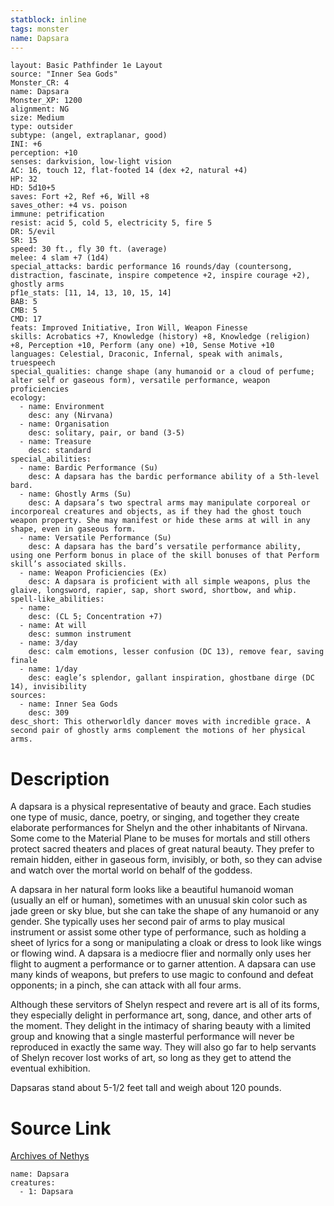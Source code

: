 ```yaml
---
statblock: inline
tags: monster
name: Dapsara
---
```

```statblock
layout: Basic Pathfinder 1e Layout
source: "Inner Sea Gods"
Monster_CR: 4
name: Dapsara
Monster_XP: 1200
alignment: NG
size: Medium
type: outsider
subtype: (angel, extraplanar, good)
INI: +6
perception: +10
senses: darkvision, low-light vision
AC: 16, touch 12, flat-footed 14 (dex +2, natural +4)
HP: 32
HD: 5d10+5
saves: Fort +2, Ref +6, Will +8
saves_other: +4 vs. poison
immune: petrification
resist: acid 5, cold 5, electricity 5, fire 5
DR: 5/evil
SR: 15
speed: 30 ft., fly 30 ft. (average)
melee: 4 slam +7 (1d4)
special_attacks: bardic performance 16 rounds/day (countersong, distraction, fascinate, inspire competence +2, inspire courage +2), ghostly arms
pf1e_stats: [11, 14, 13, 10, 15, 14]
BAB: 5
CMB: 5
CMD: 17
feats: Improved Initiative, Iron Will, Weapon Finesse
skills: Acrobatics +7, Knowledge (history) +8, Knowledge (religion) +8, Perception +10, Perform (any one) +10, Sense Motive +10
languages: Celestial, Draconic, Infernal, speak with animals, truespeech
special_qualities: change shape (any humanoid or a cloud of perfume; alter self or gaseous form), versatile performance, weapon proficiencies
ecology:
  - name: Environment
    desc: any (Nirvana)
  - name: Organisation
    desc: solitary, pair, or band (3-5)
  - name: Treasure
    desc: standard
special_abilities:
  - name: Bardic Performance (Su)
    desc: A dapsara has the bardic performance ability of a 5th-level bard.
  - name: Ghostly Arms (Su)
    desc: A dapsara’s two spectral arms may manipulate corporeal or incorporeal creatures and objects, as if they had the ghost touch weapon property. She may manifest or hide these arms at will in any shape, even in gaseous form.
  - name: Versatile Performance (Su)
    desc: A dapsara has the bard’s versatile performance ability, using one Perform bonus in place of the skill bonuses of that Perform skill’s associated skills.
  - name: Weapon Proficiencies (Ex)
    desc: A dapsara is proficient with all simple weapons, plus the glaive, longsword, rapier, sap, short sword, shortbow, and whip.
spell-like_abilities:
  - name:
    desc: (CL 5; Concentration +7)
  - name: At will
    desc: summon instrument
  - name: 3/day
    desc: calm emotions, lesser confusion (DC 13), remove fear, saving finale
  - name: 1/day
    desc: eagle’s splendor, gallant inspiration, ghostbane dirge (DC 14), invisibility
sources:
  - name: Inner Sea Gods
    desc: 309
desc_short: This otherworldly dancer moves with incredible grace. A second pair of ghostly arms complement the motions of her physical arms.
```
# Description
A dapsara is a physical representative of beauty and grace. Each studies one type of music, dance, poetry, or singing, and together they create elaborate performances for Shelyn and the other inhabitants of Nirvana. Some come to the Material Plane to be muses for mortals and still others protect sacred theaters and places of great natural beauty. They prefer to remain hidden, either in gaseous form, invisibly, or both, so they can advise and watch over the mortal world on behalf of the goddess.

A dapsara in her natural form looks like a beautiful humanoid woman (usually an elf or human), sometimes with an unusual skin color such as jade green or sky blue, but she can take the shape of any humanoid or any gender. She typically uses her second pair of arms to play musical instrument or assist some other type of performance, such as holding a sheet of lyrics for a song or manipulating a cloak or dress to look like wings or flowing wind. A dapsara is a mediocre flier and normally only uses her flight to augment a performance or to garner attention. A dapsara can use many kinds of weapons, but prefers to use magic to confound and defeat opponents; in a pinch, she can attack with all four arms.

Although these servitors of Shelyn respect and revere art is all of its forms, they especially delight in performance art, song, dance, and other arts of the moment. They delight in the intimacy of sharing beauty with a limited group and knowing that a single masterful performance will never be reproduced in exactly the same way. They will also go far to help servants of Shelyn recover lost works of art, so long as they get to attend the eventual exhibition.

Dapsaras stand about 5-1/2 feet tall and weigh about 120 pounds.
# Source Link
[Archives of Nethys](https://aonprd.com/MonsterDisplay.aspx?ItemName=Dapsara)
```encounter-table
name: Dapsara
creatures:
  - 1: Dapsara
```
